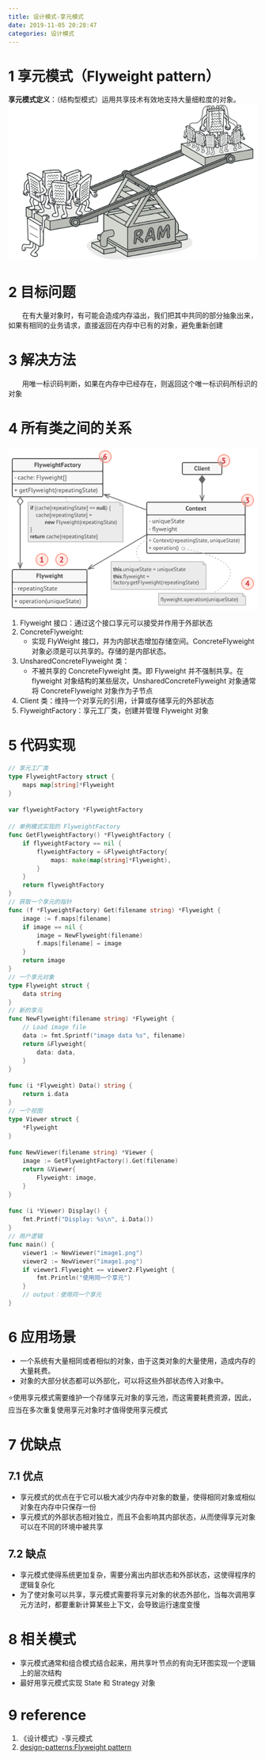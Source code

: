 ```yaml
---
title: 设计模式-享元模式
date: 2019-11-05 20:28:47
categories: 设计模式
---
```

# 1 享元模式（Flyweight pattern）
**享元模式定义**：（结构型模式）运用共享技术有效地支持大量细粒度的对象。
![](../img/设计模式-享元模式/1.png)
# 2 目标问题
&emsp;&emsp;在有大量对象时，有可能会造成内存溢出，我们把其中共同的部分抽象出来，如果有相同的业务请求，直接返回在内存中已有的对象，避免重新创建

# 3 解决方法
&emsp;&emsp;用唯一标识码判断，如果在内存中已经存在，则返回这个唯一标识码所标识的对象

# 4 所有类之间的关系
![](../img/设计模式-享元模式/2.png)
1. Flyweight 接口：通过这个接口享元可以接受并作用于外部状态
2. ConcreteFlyweight:
   - 实现 FlyWeight 接口，并为内部状态增加存储空间。ConcreteFlyweight 对象必须是可以共享的。存储的是内部状态。
3. UnsharedConcreteFlyweight 类： 
   - 不被共享的 ConcreteFlyweight 类。即 Flyweight 并不强制共享。在 flyweight 对象结构的某些层次，UnsharedConcreteFlyweight 对象通常将 ConcreteFlyweight 对象作为子节点
4. Client 类：维持一个对享元的引用，计算或存储享元的外部状态
5. FlyweightFactory：享元工厂类，创建并管理 Flyweight 对象

# 5 代码实现
```go
// 享元工厂类
type FlyweightFactory struct {
	maps map[string]*Flyweight
}

var flyweightFactory *FlyweightFactory

// 单例模式实现的 FlyweightFactory
func GetFlyweightFactory() *FlyweightFactory {
	if flyweightFactory == nil {
		flyweightFactory = &FlyweightFactory{
			maps: make(map[string]*Flyweight),
		}
	}
	return flyweightFactory
}
// 获取一个享元的指针
func (f *FlyweightFactory) Get(filename string) *Flyweight {
	image := f.maps[filename]
	if image == nil {
		image = NewFlyweight(filename)
		f.maps[filename] = image
	}
	return image
}
// 一个享元对象
type Flyweight struct {
	data string
}
// 新的享元
func NewFlyweight(filename string) *Flyweight {
	// Load image file
	data := fmt.Sprintf("image data %s", filename)
	return &Flyweight{
		data: data,
	}
}

func (i *Flyweight) Data() string {
	return i.data
}
// 一个视图
type Viewer struct {
	*Flyweight
}

func NewViewer(filename string) *Viewer {
	image := GetFlyweightFactory().Get(filename)
	return &Viewer{
		Flyweight: image,
	}
}

func (i *Viewer) Display() {
	fmt.Printf("Display: %s\n", i.Data())
}
// 用户逻辑
func main() {
	viewer1 := NewViewer("image1.png")
	viewer2 := NewViewer("image1.png")
	if viewer1.Flyweight == viewer2.Flyweight {
		fmt.Println("使用同一个享元")
	}
	// output：使用同一个享元
}
```
# 6 应用场景
- 一个系统有大量相同或者相似的对象，由于这类对象的大量使用，造成内存的大量耗费。
- 对象的大部分状态都可以外部化，可以将这些外部状态传入对象中。

⭐使用享元模式需要维护一个存储享元对象的享元池，而这需要耗费资源，因此，应当在多次重复使用享元对象时才值得使用享元模式

# 7 优缺点

## 7.1 优点
- 享元模式的优点在于它可以极大减少内存中对象的数量，使得相同对象或相似对象在内存中只保存一份
- 享元模式的外部状态相对独立，而且不会影响其内部状态，从而使得享元对象可以在不同的环境中被共享

## 7.2 缺点
- 享元模式使得系统更加复杂，需要分离出内部状态和外部状态，这使得程序的逻辑复杂化
- 为了使对象可以共享，享元模式需要将享元对象的状态外部化，当每次调用享元方法时，都要重新计算某些上下文，会导致运行速度变慢

# 8 相关模式
- 享元模式通常和组合模式结合起来，用共享叶节点的有向无环图实现一个逻辑上的层次结构
- 最好用享元模式实现 State 和 Strategy 对象

# 9 reference
1. 《设计模式》-享元模式
2. [design-patterns:Flyweight pattern](https://refactoring.guru/design-patterns/flyweight)